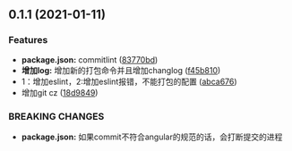 ## 0.1.1 (2021-01-11)


### Features

* **package.json:** commitlint ([83770bd](https://github.com/hefansuper/fa-cli/commit/83770bdc84b5a36a3acbe1c9ace713859af0d48c))
* **增加log:** 增加新的打包命令并且增加changlog ([f45b810](https://github.com/hefansuper/fa-cli/commit/f45b810a466be1d2d4dd45ea0738da2f70cd2b39))
* 1：增加eslint，2:增加eslint报错，不能打包的配置 ([abca676](https://github.com/hefansuper/fa-cli/commit/abca6768b193f677bf97b53d246531e054d636ff))
* 增加git cz ([18d9849](https://github.com/hefansuper/fa-cli/commit/18d984965e50c4edeb073cf1f290ca3d71aaabee))


### BREAKING CHANGES

* **package.json:** 如果commit不符合angular的规范的话，会打断提交的进程



